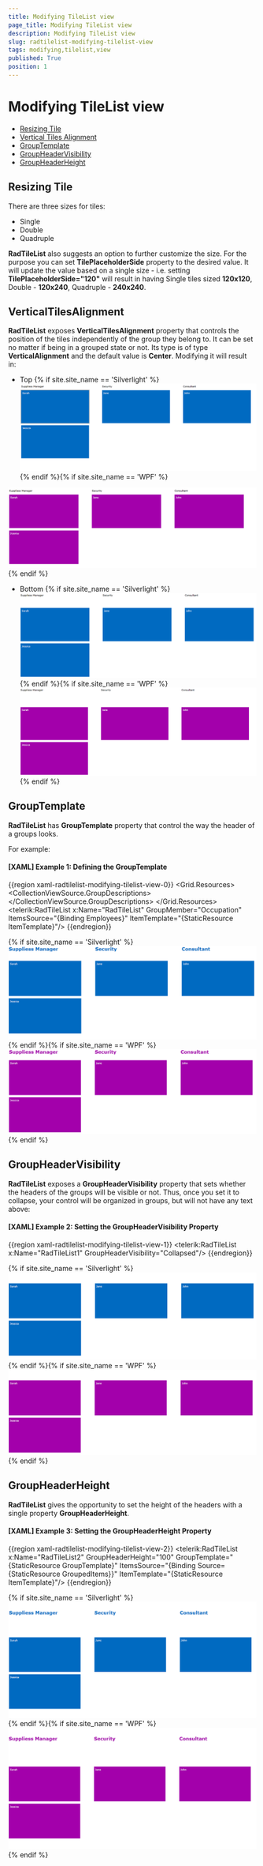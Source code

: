 ```yaml
---
title: Modifying TileList view
page_title: Modifying TileList view
description: Modifying TileList view
slug: radtilelist-modifying-tilelist-view
tags: modifying,tilelist,view
published: True
position: 1
---
```


# Modifying TileList view

* [Resizing Tile](#resizing-tile)
* [Vertical Tiles Alignment](#verticaltilesalignment)
* [GroupTemplate](#grouptemplate)
* [GroupHeaderVisibility](#groupheadervisibility)
* [GroupHeaderHeight](#groupheaderheight)

## Resizing Tile

There are three sizes for tiles:
* Single
* Double
* Quadruple

__RadTileList__ also suggests an option to further customize the size. For the purpose you can set __TilePlaceholderSide__ property to the desired value. It will update the value based on a single size - i.e. setting __TilePlaceholderSide="120"__ will result in having Single tiles sized __120x120__, Double - __120x240__, Quadruple - __240x240__. 

## VerticalTilesAlignment

__RadTileList__ exposes __VerticalTilesAlignment__ property that controls the position of the tiles independently of the group they belong to. It can be set no matter if being in a grouped state or not. Its type is of type __VerticalAlignment__ and the default value is __Center__. Modifying it will result in: 

* Top {% if site.site_name == 'Silverlight' %}
![Vertical Tiles Alignment Top SL](images/VerticalTilesAlignment_Top_SL.PNG){% endif %}{% if site.site_name == 'WPF' %}

![Vertical Tiles Alignment Top WPF](images/VerticalTilesAlignment_Top_WPF.PNG){% endif %}

* Bottom {% if site.site_name == 'Silverlight' %}
![Vertical Tiles Alignment Bottom SL](images/VerticalTilesAlignment_Bottom_SL.PNG){% endif %}{% if site.site_name == 'WPF' %}
![Vertical Tiles Alignment Bottom WPF](images/VerticalTilesAlignment_Bottom_WPF.PNG){% endif %}

## GroupTemplate

__RadTileList__ has __GroupTemplate__ property that control the way the header of a groups looks.
        

For example:        

#### __[XAML] Example 1: Defining the GroupTemplate__

{{region xaml-radtilelist-modifying-tilelist-view-0}}
			<Grid.Resources>
			  <DataTemplate x:Key="ItemTemplate">
			    <TextBlock Text="{Binding FirstName}"/>
			  </DataTemplate>
			  <DataTemplate x:Key="GroupTemplate">
			    <TextBlock Text="{Binding}" FontWeight="Bold" Foreground="#FF006AC1" FontSize="20"/>
			  </DataTemplate>
			  <CollectionViewSource x:Key="GroupedItems" Source="{Binding Employees}">
			    <CollectionViewSource.GroupDescriptions>
			      <PropertyGroupDescription PropertyName="Occupation" />
			    </CollectionViewSource.GroupDescriptions>
			  </CollectionViewSource>
			</Grid.Resources>
			<telerik:RadTileList x:Name="RadTileList"
			              GroupMember="Occupation"
			              ItemsSource="{Binding Employees}"
			              ItemTemplate="{StaticResource ItemTemplate}"/>
	{{endregion}}


{% if site.site_name == 'Silverlight' %}
![Group Template SL](images/GroupTemplate_SL.PNG){% endif %}{% if site.site_name == 'WPF' %}
![Group Template WPF](images/GroupTemplate_WPF.PNG){% endif %}

## GroupHeaderVisibility

__RadTileList__ exposes a __GroupHeaderVisibility__ property that sets whether the headers of the groups will be visible or not. Thus, once you set it to collapse, your control will be organized in groups, but will not have any text above:
        

#### __[XAML] Example 2: Setting the GroupHeaderVisibility Property__

{{region xaml-radtilelist-modifying-tilelist-view-1}}
			<telerik:RadTileList x:Name="RadTileList1"
			                     GroupHeaderVisibility="Collapsed"/>
	{{endregion}}

{% if site.site_name == 'Silverlight' %}
![Group Header Visibility SL](images/GroupHeaderVisibility_SL.PNG){% endif %}{% if site.site_name == 'WPF' %}
![Group Header Visibility WPF](images/GroupHeaderVisibility_WPF.PNG){% endif %}

## GroupHeaderHeight

__RadTileList__ gives the opportunity to set the height of the headers with a single property __GroupHeaderHeight__.
        

#### __[XAML] Example 3: Setting the GroupHeaderHeight Property__

{{region xaml-radtilelist-modifying-tilelist-view-2}}
			<telerik:RadTileList x:Name="RadTileList2"
			                GroupHeaderHeight="100"
			                GroupTemplate="{StaticResource GroupTemplate}"
			                ItemsSource="{Binding Source={StaticResource GroupedItems}}"
			                ItemTemplate="{StaticResource ItemTemplate}"/>
	{{endregion}}

{% if site.site_name == 'Silverlight' %}
![Group Header Height SL](images/GroupHeaderHeight_SL.PNG){% endif %}{% if site.site_name == 'WPF' %}
![Group Header Height WPF](images/GroupHeaderHeight_WPF.PNG){% endif %}
